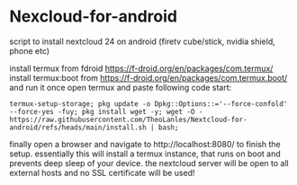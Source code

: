  # Nexcloud-for-android
 
script to install nextcloud 24 on android (firetv cube/stick, nvidia shield, phone etc)

install termux from fdroid https://f-droid.org/en/packages/com.termux/
install termux:boot from https://f-droid.org/en/packages/com.termux.boot/ and run it once
open termux and paste following code start:

` termux-setup-storage; pkg update -o Dpkg::Options::='--force-confold' --force-yes -fuy; pkg install wget -y; wget -O - https://raw.githubusercontent.com/TheoLanles/Nextcloud-for-android/refs/heads/main/install.sh | bash; `

finally open a browser and navigate to http://localhost:8080/ to finish the setup. essentially this will install a termux instance, that runs on boot and prevents deep sleep of your device. the nextcloud server will be open to all external hosts and no SSL certificate will be used!
